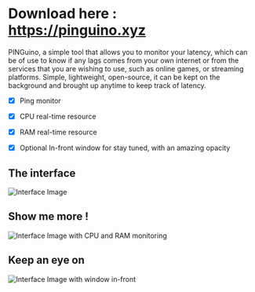 # Download here : https://pinguino.xyz
PINGuino, a simple tool that allows you to monitor your latency, which can be of use to know if any lags comes from your own
internet or from the services that you are wishing to use, such as online games, or streaming platforms.
Simple, lightweight, open-source, it can be kept on the background and brought up anytime to keep track of latency.

- [x] Ping monitor
- [x] CPU real-time resource
- [x] RAM real-time resource
- [x] Optional In-front window for stay tuned, with an amazing opacity 


## The interface
![Interface Image](https://i.imgur.com/wehtAqp.png)
## Show me more !
![Interface Image with CPU and RAM monitoring](https://i.imgur.com/8jwsA6P.png)
## Keep an eye on
![Interface Image with window in-front](https://i.imgur.com/yMM2w9Z.png)
